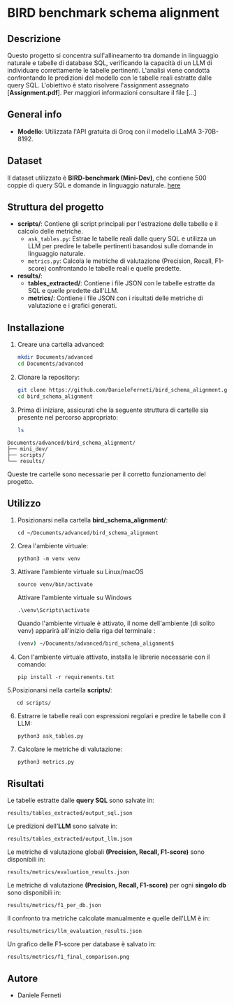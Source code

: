 # BIRD benchmark schema alignment

## Descrizione
Questo progetto si concentra sull'allineamento tra domande in linguaggio naturale e tabelle di database SQL, verificando la capacità di un LLM di individuare correttamente le tabelle pertinenti. L'analisi viene condotta confrontando le predizioni del modello con le tabelle reali estratte dalle query SQL. L'obiettivo è stato risolvere l'assignment assegnato [**Assignment.pdf**]. Per maggiori informazioni consultare il file [...]

## General info
- **Modello**: Utilizzata l'API gratuita di Groq con il modello LLaMA 3-70B-8192.

## Dataset
Il dataset utilizzato è **BIRD-benchmark (Mini-Dev)**, che contiene 500 coppie di query SQL e domande in linguaggio naturale. [here](https://github.com/bird-bench/mini_dev)

## Struttura del progetto
- **scripts/**: Contiene gli script principali per l'estrazione delle tabelle e il calcolo delle metriche.
  - `ask_tables.py`: Estrae le tabelle reali dalle query SQL e utilizza un LLM per predire le tabelle pertinenti basandosi sulle domande in linguaggio naturale.
  - `metrics.py`: Calcola le metriche di valutazione (Precision, Recall, F1-score) confrontando le tabelle reali e quelle predette.
- **results/**:
  - **tables_extracted/**: Contiene i file JSON con le tabelle estratte da SQL e quelle predette dall'LLM.
  - **metrics/**: Contiene i file JSON con i risultati delle metriche di valutazione e i grafici generati.

## Installazione
1. Creare una cartella advanced:
    ```bash
   mkdir Documents/advanced
   cd Documents/advanced
2. Clonare la repository:
   ```bash
   git clone https://github.com/DanieleFerneti/bird_schema_alignment.git
   cd bird_schema_alignment
3. Prima di iniziare, assicurati che la seguente struttura di cartelle sia presente nel percorso appropriato:
   ```bash
   ls
  ```
  Documents/advanced/bird_schema_alignment/
  ├── mini_dev/
  ├── scripts/
  └── results/
  ```
  Queste tre cartelle sono necessarie per il corretto funzionamento del progetto.  

## Utilizzo
1. Posizionarsi nella cartella **bird_schema_alignment/**:

       cd ~/Documents/advanced/bird_schema_alignment

2. Crea l'ambiente virtuale:

       python3 -m venv venv

3. Attivare l'ambiente virtuale su Linux/macOS

       source venv/bin/activate
   
   Attivare l'ambiente virtuale su Windows
   
       .\venv\Scripts\activate

   Quando l'ambiente virtuale è attivato, il nome dell'ambiente (di solito venv) apparirà all'inizio della riga del terminale :
   ```bash
   (venv) ~/Documents/advanced/bird_schema_alignment$

6. Con l'ambiente virtuale attivato, installa le librerie necessarie con il comando:

       pip install -r requirements.txt
       
5.Posizionarsi nella cartella **scripts/**:

       cd scripts/

6. Estrarre le tabelle reali con espressioni regolari e predire le tabelle con il LLM:
   
       python3 ask_tables.py
   
7. Calcolare le metriche di valutazione:
   
       python3 metrics.py
   
## Risultati
Le tabelle estratte dalle **query SQL** sono salvate in:

    results/tables_extracted/output_sql.json

Le predizioni dell'**LLM** sono salvate in:

    results/tables_extracted/output_llm.json

Le metriche di valutazione globali **(Precision, Recall, F1-score)** sono disponibili in:

    results/metrics/evaluation_results.json

Le metriche di valutazione **(Precision, Recall, F1-score)** per ogni **singolo db** sono disponibili in:

    results/metrics/f1_per_db.json

Il confronto tra metriche calcolate manualmente e quelle dell'LLM è in:

    results/metrics/llm_evaluation_results.json

Un grafico delle F1-score per database è salvato in:

    results/metrics/f1_final_comparison.png

## Autore
- Daniele Ferneti
